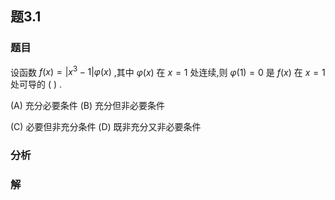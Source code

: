 ## 题3.1
### 题目
设函数 $f( x)  = | {{x}^{3} - 1}| \varphi ( x)$ ,其中 $\varphi ( x)$ 在 $x = 1$ 处连续,则 $\varphi ( 1)  = 0$ 是 $f( x)$ 在 $x = 1$ 处可导的 ( ) .

(A) 充分必要条件 (B) 充分但非必要条件

(C) 必要但非充分条件 (D) 既非充分又非必要条件
### 分析

### 解